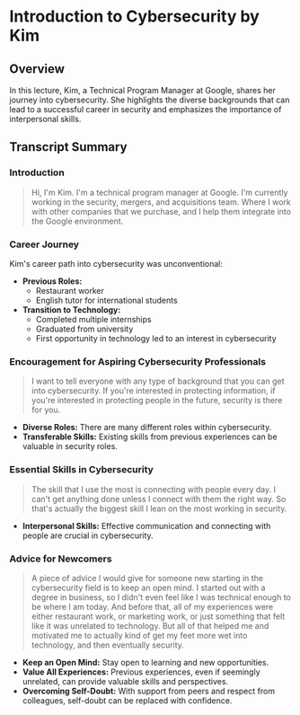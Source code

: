# Introduction to Cybersecurity by Kim

## Overview

In this lecture, Kim, a Technical Program Manager at Google, shares her journey into cybersecurity. She highlights the diverse backgrounds that can lead to a successful career in security and emphasizes the importance of interpersonal skills.

## Transcript Summary

### Introduction

> Hi, I'm Kim. I'm a technical program manager at Google. I'm currently working in the security, mergers, and acquisitions team. Where I work with other companies that we purchase, and I help them integrate into the Google environment. 

### Career Journey

Kim's career path into cybersecurity was unconventional:
- **Previous Roles:** 
  - Restaurant worker
  - English tutor for international students
- **Transition to Technology:** 
  - Completed multiple internships
  - Graduated from university
  - First opportunity in technology led to an interest in cybersecurity

### Encouragement for Aspiring Cybersecurity Professionals

> I want to tell everyone with any type of background that you can get into cybersecurity. If you're interested in protecting information, if you're interested in protecting people in the future, security is there for you.

- **Diverse Roles:** There are many different roles within cybersecurity.
- **Transferable Skills:** Existing skills from previous experiences can be valuable in security roles.

### Essential Skills in Cybersecurity

> The skill that I use the most is connecting with people every day. I can't get anything done unless I connect with them the right way. So that's actually the biggest skill I lean on the most working in security.

- **Interpersonal Skills:** Effective communication and connecting with people are crucial in cybersecurity.

### Advice for Newcomers

> A piece of advice I would give for someone new starting in the cybersecurity field is to keep an open mind. I started out with a degree in business, so I didn't even feel like I was technical enough to be where I am today. And before that, all of my experiences were either restaurant work, or marketing work, or just something that felt like it was unrelated to technology. But all of that helped me and motivated me to actually kind of get my feet more wet into technology, and then eventually security.

- **Keep an Open Mind:** Stay open to learning and new opportunities.
- **Value All Experiences:** Previous experiences, even if seemingly unrelated, can provide valuable skills and perspectives.
- **Overcoming Self-Doubt:** With support from peers and respect from colleagues, self-doubt can be replaced with confidence.
